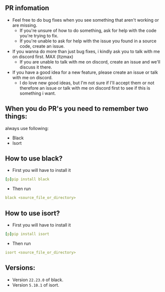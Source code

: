 ## PR infomation
- Feel free to do bug fixes when you see something that aren't working or are missing.
    - If you're unsure of how to do something, ask for help with the code you're trying to fix.
    - If you're unable to ask for help with the issue you found in a source code, create an issue.
- If you wanna do more than just bug fixes, i kindly ask you to talk with me on discord first. MAX (ltzmax)
    - If you are unable to talk with me on discord, create an issue and we'll discuss it there.
- If you have a good idea for a new feature, please create an issue or talk with me on discord.
    - I do love new good ideas, but I'm not sure if I'll accept them or not therefore an issue or talk with me on discord first to see if this is something i want.

## When you do PR's you need to remember two things:
always use following:
- Black
- Isort

## How to use black?
- First you will have to install it

```yaml
[p]pip install black
```
- Then run
```yaml
black <source_file_or_directory>
```

## How to use isort?
- First you will have to install it
```yaml
[p]pip install isort
```
- Then run
```yaml
isort <source_file_or_directory>
```
## Versions:
- Version `22.23.0` of black.
- Version `5.10.1` of isort.
